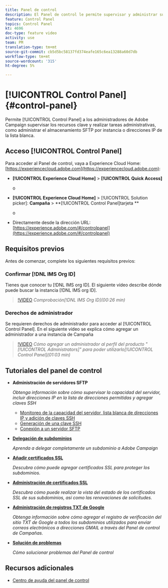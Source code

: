 ```yaml
---
title: Panel de control
description: El Panel de control le permite supervisar y administrar su almacenamiento SFTP por instancia y direcciones IP de lista blanca.
feature: Control Panel
topics: Control Panel
kt: 4696
doc-type: feature video
activity: use
team: PM
translation-type: tm+mt
source-git-commit: cb5d5bc58137fd374eafe165c6ea13288a60d7db
workflow-type: tm+mt
source-wordcount: '315'
ht-degree: 5%

---
```



# [!UICONTROL Control Panel] {#control-panel}

Permite [!UICONTROL Control Panel] a los administradores de Adobe Campaign supervisar los recursos clave y realizar tareas administrativas, como administrar el almacenamiento SFTP por instancia o direcciones IP de la lista blanca.

## Acceso [!UICONTROL Control Panel]

Para acceder al Panel de control, vaya a Experience Cloud Home: [https://experiencecloud.adobe.com](https://experiencecloud.adobe.com):

* **[!UICONTROL Experience Cloud Home]** > **[!UICONTROL Quick Access]**

   o
* **[!UICONTROL Experience Cloud Home]**  > [!UICONTROL Solution picker]: **Campaña** > **[!UICONTROL Control Panel]tarjeta **

   o

* Directamente desde la dirección URL: [https://experience.adobe.com/#/controlpanel](https://experience.adobe.com/#/controlpanel)

## Requisitos previos

Antes de comenzar, complete los siguientes requisitos previos:

### Confirmar [!DNL IMS Org ID]

Tienes que conocer tu [!DNL IMS org ID]. El siguiente vídeo describe dónde puede buscar la instancia [!DNL IMS org ID].

>[!VIDEO](https://video.tv.adobe.com/v/27183?quality=12)
*Comprobación[!DNL IMS Org ID](00:26 min)*

### Derechos de administrador

Se requieren derechos de administrador para acceder al [!UICONTROL Control Panel].
En el siguiente vídeo se explica cómo agregar un administrador a una instancia de Campaña

>[!VIDEO](https://video.tv.adobe.com/v/27147?quality=12)
*Cómo agregar un administrador al perfil del producto &quot;[!UICONTROL Administrators]&quot; para poder utilizarlo[!UICONTROL Control Panel](01:03 min)*

## Tutoriales del panel de control

* **Administración de servidores SFTP**

   *Obtenga información sobre cómo supervisar la capacidad del servidor, incluir direcciones IP en la lista de direcciones permitidas y agregar claves SSH*

   * [Monitoreo de la capacidad del servidor, lista blanca de direcciones IP y adición de claves SSH](/help/administrating/control-panel/monitoring-server-capacity-whitelisting-adding-ssh-key.md)
   * [Generación de una clave SSH](/help/administrating/control-panel/generate-ssh-key.md)
   * [Conexión a un servidor SFTP](/help/administrating/control-panel/connect-to-sftp-server.md)
* **[Delegación de subdominios](/help/administrating/control-panel/subdomain-delegation.md)**

   *Aprenda a delegar completamente un subdominio a Adobe Campaign*
* **[Añadir certificados SSL](/help/administrating/control-panel/adding-ssl-certificates.md)**

   *Descubra cómo puede agregar certificados SSL para proteger los subdominios.*
* **[Administración de certificados SSL](/help/administrating/control-panel/managing-ssl-certificates.md)**

   *Descubra cómo puede realizar la vista del estado de los certificados SSL de sus subdominios, así como las renovaciones de solicitudes.*
* **[Administración de registros TXT de Google](/help/administrating/control-panel/google-txt-record-management.md)**

   *Obtenga información sobre cómo agregar el registro de verificación del sitio TXT de Google a todos los subdominios utilizados para enviar correos electrónicos a direcciones GMAIL a través del Panel de control de Campañas.*

* **[Solución de problemas](/help/administrating/control-panel/trouble-shooting.md)**

   *Cómo solucionar problemas del Panel de control*

## Recursos adicionales

* [Centro de ayuda del panel de control](https://docs.adobe.com/content/help/es-ES/control-panel/using/control-panel-home.html)

